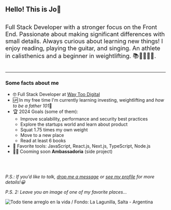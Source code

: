 ## Hello! This is Jo👋

<p style="font-size: 1.15rem; margin: 2rem 0">Full Stack Developer with a stronger focus on the Front End. Passionate about making significant differences with small details. Always curious about learning new things! I enjoy reading, playing the guitar, and singing. An athlete in calisthenics and a beginner in weightlifting. 📚🤸🏻🏋🏻️.</p>

---

### Some facts about me

- 🤓 Full Stack Developer at [Way Too Digital](https://www.linkedin.com/company/way-too-digital/)
- 🆙 In my free time I'm currently learning investing, weightlifting and *how to be a father 101*🤣
- 🏆 2024 Goals (some of them):
  - Improve scalability, performance and security best practices
  - Explore the startups world and learn about product
  - Squat 1.75 times my own weight
  - Move to a new place
  - Read at least 6 books
- 🔎 Favorite tools: JavaScript, React.js, Next.js, TypeScript, Node.js
- 🙌🏻 Cooming soon **Ambassadoria** (side project)

<br />
<br />

_P.S.: If you’d like to talk, [drop me a message](mailto:josuegoyret@gmail.com) or [see my profile](https://www.linkedin.com/in/josuegoyret/) for more details!😀_

_P.S. 2: Leave you an image of one of my favorite places..._

![Todo tiene arreglo en la vida / Fondo: La Lagunilla, Salta - Argentina](https://res.cloudinary.com/daau4qgbu/image/upload/v1624896504/banner_frase_SJM_tama%C3%B1o_linkedin_s4wnel.gif)

<!---
josuegoyret/josuegoyret is a ✨ special ✨ repository because its `README.md` (this file) appears on your GitHub profile.
You can click the Preview link to take a look at your changes.
--->
